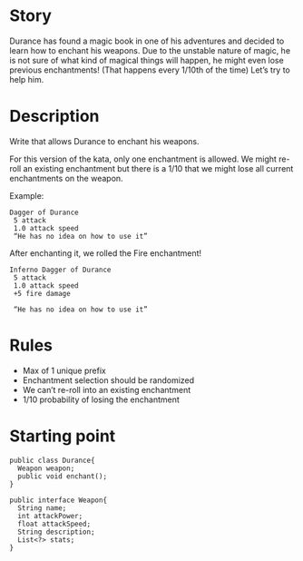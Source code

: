 # Story

Durance has found a magic book in one of his adventures and decided to learn how to enchant his weapons. Due to the unstable nature of magic, he is not sure of what kind of magical things will happen, he might even lose previous enchantments! (That happens every 1/10th of the time) Let’s try to help him.


# Description
Write <INSERT WORD HERE> that allows Durance to enchant his weapons.

For this version of the kata, only one enchantment is allowed. We might re-roll an existing enchantment but there is a 1/10 that we might lose all current enchantments on the weapon.

Example:

```
Dagger of Durance
 5 attack
 1.0 attack speed
 “He has no idea on how to use it”
```
After enchanting it, we rolled the Fire enchantment!

```
Inferno Dagger of Durance
 5 attack
 1.0 attack speed
 +5 fire damage
	
 “He has no idea on how to use it”
```

# Rules

- Max of 1 unique prefix
- Enchantment selection should be randomized
- We can’t re-roll into an existing enchantment
- 1/10 probability of losing the enchantment


# Starting point

```
public class Durance{
  Weapon weapon;
  public void enchant();
}

public interface Weapon{
  String name;
  int attackPower;
  float attackSpeed;
  String description;
  List<?> stats;
}
```
